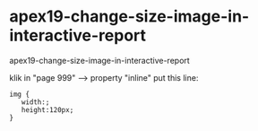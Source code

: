 # apex19-change-size-image-in-interactive-report
apex19-change-size-image-in-interactive-report

klik in "page 999" --> property "inline"
put this line:
```
img {
   width:;
   height:120px;
}
```
